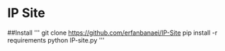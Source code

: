 # IP Site

##Install
'''
git clone https://github.com/erfanbanaei/IP-Site
pip install -r requirements
python IP-site.py
'''

